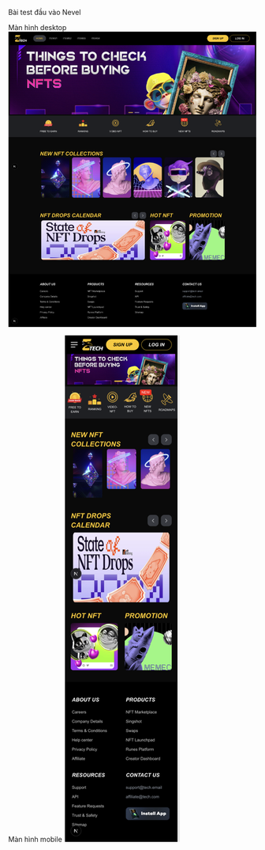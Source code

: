 Bài test đầu vào Nevel

Màn hình desktop
![alt text](image.png)

Màn hình mobile
![alt text](image-1.png)
